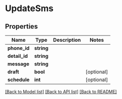 # UpdateSms

## Properties
Name | Type | Description | Notes
------------ | ------------- | ------------- | -------------
**phone_id** | **string** |  | 
**detail_id** | **string** |  | 
**message** | **string** |  | 
**draft** | **bool** |  | [optional] 
**schedule** | **int** |  | [optional] 

[[Back to Model list]](../README.md#documentation-for-models) [[Back to API list]](../README.md#documentation-for-api-endpoints) [[Back to README]](../README.md)


